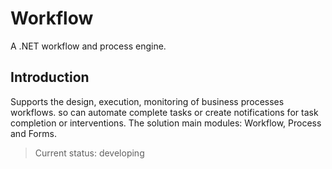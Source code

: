 ﻿# Workflow

A .NET workflow and process engine.

## Introduction

Supports the design, execution, monitoring of business processes workflows. so can automate complete tasks or create notifications for task completion or interventions. The solution main modules: Workflow, Process and Forms.

> Current status: developing
